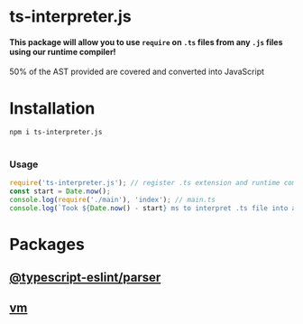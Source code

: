 # ts-interpreter.js

#### This package will allow you to use `require` on `.ts` files from any `.js` files using our runtime compiler!

50% of the AST provided are covered and converted into JavaScript

#
# Installation
```
npm i ts-interpreter.js
```

#
### Usage
```js
require('ts-interpreter.js'); // register .ts extension and runtime compiler
const start = Date.now();
console.log(require('./main'), 'index'); // main.ts
console.log(`Took ${Date.now() - start} ms to interpret .ts file into a .js runtime file!`);
```

# Packages
## [@typescript-eslint/parser](https://npmjs.com/package/@typescript-eslint/parser)
## [vm](https://npmjs.com/package/vm)
